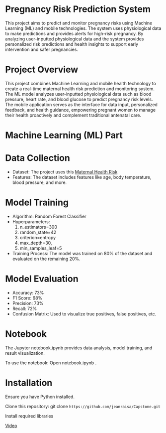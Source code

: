# Pregnancy Risk Prediction System

This project aims to predict and monitor pregnancy risks  using Machine Learning (ML) and mobile technologies. The system uses physiological data to make predictions and provides alerts for high-risk pregnancy. By analyzing user-inputted physiological data and the system provides personalized risk predictions and health insights to support early intervention and safer pregnancies.

# Project Overview

This project combines Machine Learning and mobile health technology to create a real-time maternal health risk prediction and monitoring system. The ML model analyzes user-inputted physiological data such as blood pressure, heart rate, and blood glucose to predict pregnancy risk levels. The mobile application serves as the interface for data input, personalized feedback, and health guidance, empowering pregnant women to manage their health proactively and complement traditional antenatal care.

# Machine Learning (ML) Part

# Data Collection

* Dataset: The project uses this [Maternal Health Risk](https://www.kaggle.com/datasets/csafrit2/maternal-health-risk-data)
* Features: The dataset includes features like age, body temperature, blood pressure, and more.

# Model Training

* Algorithm: Random Forest Classifier
* Hyperparameters:
  1. n_estimators=300
  2. random_state=42
  3. criterion=entropy
  4. max_depth=30,
  5. min_samples_leaf=5
* Training Process: The model was trained on 80% of the dataset and evaluated on the remaining 20%.

# Model Evaluation

* Accuracy: 73%
* F1 Score: 68%
* Precision: 73%
* Recall: 72%
* Confusion Matrix: Used to visualize true positives, false positives, etc.

# Notebook

The Jupyter notebook.ipynb provides data analysis, model training, and result visualization.

To use the notebook: Open notebook.ipynb .

# Installation

Ensure you have Python  installed.

Clone this repository: git clone `https://github.com/jeanraisa/Capstone.git`

Install required libraries

[Video](https://youtu.be/kZZskzgu-BE?si=BbqOKU88UgDoVNsU)

